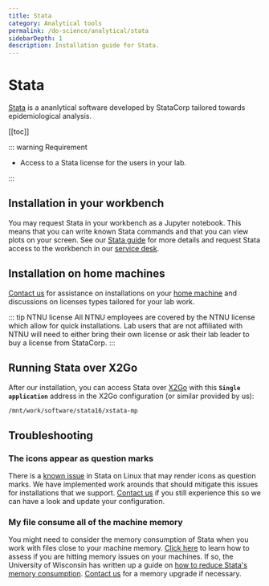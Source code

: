 ```yaml
---
title: Stata
category: Analytical tools
permalink: /do-science/analytical/stata
sidebarDepth: 1
description: Installation guide for Stata.
---
```


# Stata

[Stata](https://www.stata.com/) is a ananlytical software developed by StataCorp tailored towards epidemiological analysis.

[[toc]]

::: warning Requirement

- Access to a Stata license for the users in your lab.

:::

## Installation in your workbench

You may request Stata in your workbench as a Jupyter notebook. This means that you can write known Stata commands and that you can view plots on your screen. See our [Stata guide](/guides/stata/) for more details and request Stata access to the workbench in our [service desk](/service-desk/user-orders/#workbench-access).

## Installation on home machines

[Contact us](/contact) for assistance on installations on your [home machine](/faq/compute/#machine-types) and discussions on licenses types tailored for your lab work.

::: tip NTNU license
All NTNU employees are covered by the NTNU license which allow for quick installations. Lab users that are not affiliated with NTNU will need to either bring their own license or ask their lab leader to buy a license from StataCorp.
:::

## Running Stata over X2Go

After our installation, you can access Stata over [X2Go](/do-science/technical/x2go/) with this **`Single application`** address in the X2Go configuration (or similar provided by us):

```bash
/mnt/work/software/stata16/xstata-mp
```


## Troubleshooting

### The icons appear as question marks

There is a [known issue](https://www.statalist.org/forums/filedata/fetch?id=1351289&d=1469795531&type=full) in Stata on Linux that may render icons as question marks. We have implemented work arounds that should mitigate this issues for installations that we support. [Contact us](/contact) if you still experience this so we can have a look and update your configuration.

### My file consume all of the machine memory

You might need to consider the memory consumption of Stata when you work with files close to your machine memory. [Click here](/faq/compute/#is-my-process-hitting-memory-issues) to learn how to assess if you are hitting memory issues on your machines. If so, the University of Wisconsin has written up a guide on [how to reduce Stata's memory consumption](https://www.ssc.wisc.edu/sscc/pubs/stata_memory.htm). [Contact us](/contact) for a memory upgrade if necessary.


